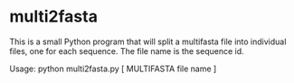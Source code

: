 multi2fasta
===========

This is a small Python program that will split a multifasta file into individual files, one for each sequence.  The file name is the sequence id.

Usage: python multi2fasta.py [ MULTIFASTA file name ]

